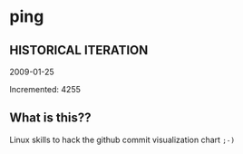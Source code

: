 # ping

## HISTORICAL ITERATION
2009-01-25

Incremented: 4255

## What is this?? 
Linux skills to hack the github commit visualization chart `;-)`
